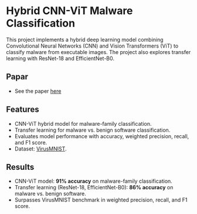 # Hybrid CNN-ViT Malware Classification
This project implements a hybrid deep learning model combining Convolutional Neural Networks (CNN) and Vision Transformers (ViT) to classify malware from executable images. The project also explores transfer learning with ResNet-18 and EfficientNet-B0.

## Papar
* See the paper [here](https://nguyenltvinh.github.io/assets/DeepLearningVirus.pdf)

## Features

* CNN-ViT hybrid model for malware-family classification.
* Transfer learning for malware vs. benign software classification.
* Evaluates model performance with accuracy, weighted precision, recall, and F1 score.
* Dataset: [VirusMNIST](https://arxiv.org/abs/2103.00602).

## Results

* CNN-ViT model: **91% accuracy** on malware-family classification.
* Transfer learning (ResNet-18, EfficientNet-B0): **86% accuracy** on malware vs. benign software.
* Surpasses VirusMNIST benchmark in weighted precision, recall, and F1 score.
